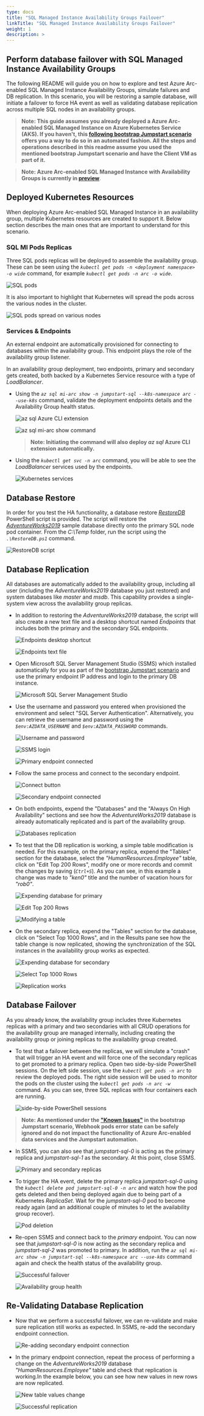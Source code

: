 ```yaml
---
type: docs
title: "SQL Managed Instance Availability Groups Failover"
linkTitle: "SQL Managed Instance Availability Groups Failover"
weight: 1
description: >
---
```


## Perform database failover with SQL Managed Instance Availability Groups

The following README will guide you on how to explore and test Azure Arc-enabled SQL Managed Instance Availability Groups, simulate failures and DB replication. In this scenario, you will be restoring a sample database, will initiate a failover to force HA event as well as validating database replication across multiple SQL nodes in an availability groups.

> **Note: This guide assumes you already deployed a Azure Arc-enabled SQL Managed Instance on Azure Kubernetes Service (AKS). If you haven't, this [following bootstrap Jumpstart scenario](https://azurearcjumpstart.io/azure_arc_jumpstart/azure_arc_data/aks/aks_mssql_mi_arm_template/) offers you a way to do so in an automated fashion. All the steps and operations described in this readme assume you used the mentioned bootstrap Jumpstart scenario and have the Client VM as part of it.**

> **Note: Azure Arc-enabled SQL Managed Instance with Availability Groups is currently in [preview](https://docs.microsoft.com/en-us/azure/azure-arc/data/release-notes)**.

## Deployed Kubernetes Resources

When deploying Azure Arc-enabled SQL Managed Instance in an availability group, multiple Kubernetes resources are created to support it. Below section describes the main ones that are important to understand for this scenario.

### SQL MI Pods Replicas

Three SQL pods replicas will be deployed to assemble the availability group. These can be seen using the _`kubectl get pods -n <deployment namespace> -o wide`_ command, for example _`kubectl get pods -n arc -o wide`_.

![SQL pods](./01.png)

It is also important to highlight that Kubernetes will spread the pods across the various nodes in the cluster.

![SQL pods spread on various nodes](./02.png)

### Services & Endpoints

An external endpoint are automatically provisioned for connecting to databases within the availability group. This endpoint plays the role of the availability group listener.

In an availability group deployment, two endpoints, primary and secondary gets created, both backed by a Kubernetes Service resource with a type of _LoadBalancer_.

- Using the _`az sql mi-arc show -n jumpstart-sql --k8s-namespace arc --use-k8s`_ command, validate the deployment endpoints details and the Availability Group health status.

    ![az sql Azure CLI extension](./03.png)

    ![az sql mi-arc show command](./04.png)

    > **Note: Initiating the command will also deploy _az sql_ Azure CLI extension automatically.**

- Using the _`kubectl get svc -n arc`_ command, you will be able to see the _LoadBalancer_ services used by the endpoints.

    ![Kubernetes services](./05.png)

## Database Restore

In order for you test the HA functionality, a database restore _[RestoreDB](https://github.com/microsoft/azure_arc/blob/main/azure_arc_data_jumpstart/aks/arm_template/artifacts/RestoreDB.ps1)_ PowerShell script is provided. The script will restore the _[AdventureWorks2019](https://docs.microsoft.com/en-us/sql/samples/adventureworks-install-configure?view=sql-server-ver15&tabs=ssms)_ sample database directly onto the primary SQL node pod container. From the _C:\Temp_ folder, run the script using the _`.\RestoreDB.ps1`_ command.

![RestoreDB script](./06.png)

## Database Replication

All databases are automatically added to the availability group, including all user (including the _AdventureWorks2019_ database you just restored) and system databases like _master_ and _msdb_. This capability provides a single-system view across the availability group replicas.

- In addition to restoring the _AdventureWorks2019_ database, the script will also create a new text file and a desktop shortcut named _Endpoints_ that includes both the primary and the secondary SQL endpoints.

    ![Endpoints desktop shortcut](./07.png)

    ![Endpoints text file](./08.png)

- Open Microsoft SQL Server Management Studio (SSMS) which installed automatically for you as part of the [bootstrap Jumpstart scenario](https://azurearcjumpstart.io/azure_arc_jumpstart/azure_arc_data/aks/aks_mssql_mi_arm_template/) and use the primary endpoint IP address and login to the primary DB instance.

    ![Microsoft SQL Server Management Studio](./09.png)

- Use the username and password you entered when provisioned the environment and select "SQL Server Authentication". Alternatively, you can retrieve the username and password using the _`$env:AZDATA_USERNAME`_ and _`$env:AZDATA_PASSWORD`_ commands.

    ![Username and password](./10.png)

    ![SSMS login](./11.png)

    ![Primary endpoint connected](./12.png)

- Follow the same process and connect to the secondary endpoint.

    ![Connect button](./13.png)

    ![Secondary endpoint connected](./14.png)

- On both endpoints, expend the "Databases" and the "Always On High Availability" sections and see how the _AdventureWorks2019_ database is already automatically replicated and is part of the availability group.

    ![Databases replication](./15.png)

- To test that the DB replication is working, a simple table modification is needed. For this example, on the primary replica, expend the "Tables" section for the database, select the _"HumanResources.Employee"_ table, click on "Edit Top 200 Rows", modify one or more records and commit the changes by saving (_`Ctrl+S`_). As you can see, in this example a change was made to _"ken0"_ title and the number of vacation hours for _"rob0"_.

    ![Expending database for primary](./16.png)

    ![Edit Top 200 Rows](./17.png)

    ![Modifying a table](./18.png)

- On the secondary replica, expend the "Tables" section for the database, click on "Select Top 1000 Rows", and in the Results pane see how the table change is now replicated, showing the synchronization of the SQL instances in the availability group works as expected.

    ![Expending database for secondary](./19.png)

    ![Select Top 1000 Rows](./20.png)

    ![Replication works](./21.png)

## Database Failover

As you already know, the availability group includes three Kubernetes replicas with a primary and two secondaries with all CRUD operations for the availability group are managed internally, including creating the availability group or joining replicas to the availability group created.

- To test that a failover between the replicas, we will simulate a "crash" that will trigger an HA event and will force one of the secondary replicas to get promoted to a primary replica. Open two side-by-side PowerShell sessions. On the left side session, use the _`kubectl get pods -n arc`_ to review the deployed pods. The right side session will be used to monitor the pods on the cluster using the _`kubectl get pods -n arc -w`_ command. As you can see, three SQL replicas with four containers each are running.

    ![side-by-side PowerShell sessions](./22.png)

> **Note: As mentioned under the ["Known Issues"](https://azurearcjumpstart.io/azure_arc_jumpstart/azure_arc_data/aks/aks_mssql_mi_arm_template/#known-issues) in the bootstrap Jumpstart scenario, Webhook pods error state can be safely ignored and do not impact the functionality of Azure Arc-enabled data services and the Jumpstart automation.**

- In SSMS, you can also see that _jumpstart-sql-0_ is acting as the primary replica and _jumpstart-sql-1_ as the secondary. At this point, close SSMS.

    ![Primary and secondary replicas](./23.png)

- To trigger the HA event, delete the primary replica _jumpstart-sql-0_ using the _`kubectl delete pod jumpstart-sql-0 -n arc`_ and watch how the pod gets deleted and then being deployed again due to being part of a Kubernetes _ReplicaSet_. Wait for the _jumpstart-sql-0_ pod to become ready again (and an additional couple of minutes to let the availability group recover).

    ![Pod deletion](./24.png)

- Re-open SSMS and connect back to the *primary* endpoint. You can now see that _jumpstart-sql-0_ is now acting as the secondary replica and _jumpstart-sql-2_ was promoted to primary. In addition, run the _`az sql mi-arc show -n jumpstart-sql --k8s-namespace arc --use-k8s`_ command again and check the health status of the availability group.

    ![Successful failover](./25.png)

    ![Availability group health](./26.png)

## Re-Validating Database Replication

- Now that we perform a successful failover, we can re-validate and make sure replication still works as expected. In SSMS, re-add the secondary endpoint connection.

    ![Re-adding secondary endpoint connection](./27.png)

- In the primary endpoint connection, repeat the process of performing a change on the _AdventureWorks2019_ database _"HumanResources.Employee"_ table and check that replication is working.In the example below, you can see how new values in new rows are now replicated.

    ![New table values change](./28.png)

    ![Successful replication](./29.png)
